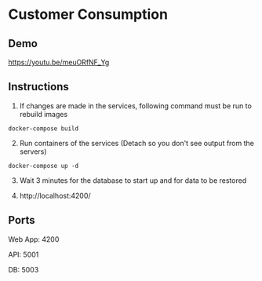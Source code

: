 # Customer Consumption

## Demo

https://youtu.be/meuORfNF_Yg

## Instructions

1. If changes are made in the services, following command must be run to rebuild images

`docker-compose build`

2. Run containers of the services (Detach so you don't see output from the servers)

`docker-compose up -d`

3. Wait 3 minutes for the database to start up and for data to be restored

4. http://localhost:4200/

## Ports

Web App: 4200

API: 5001

DB: 5003
